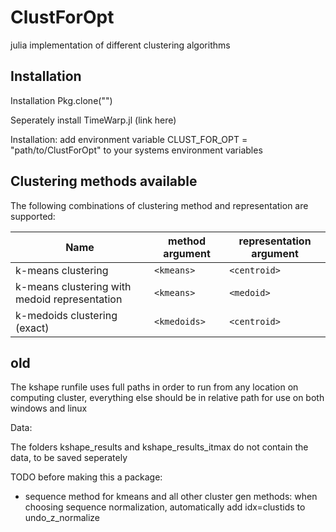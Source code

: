 # ClustForOpt 

julia implementation of different clustering algorithms 

## Installation 
Installation Pkg.clone("") 

Seperately install TimeWarp.jl (link here)

Installation: add environment variable CLUST\_FOR\_OPT = "path/to/ClustForOpt" to your systems environment variables

## Clustering methods available

The following combinations of clustering method and representation are supported:

Name | method argument | representation argument
---- | --------------- | -----------------------
k-means clustering | `<kmeans>` | `<centroid>`
k-means clustering with medoid representation | `<kmeans>` | `<medoid>`
k-medoids clustering (exact) | `<kmedoids>` | `<centroid>`

old
---

The kshape runfile uses full paths in order to run from any location on computing cluster, everything else should be in relative path for use on both windows and linux


Data:

The folders kshape_results and kshape_results_itmax do not contain the data, to be saved seperately

TODO before making this a package:
- sequence method for kmeans and all other cluster gen methods: when choosing sequence normalization, automatically add idx=clustids to undo_z_normalize
